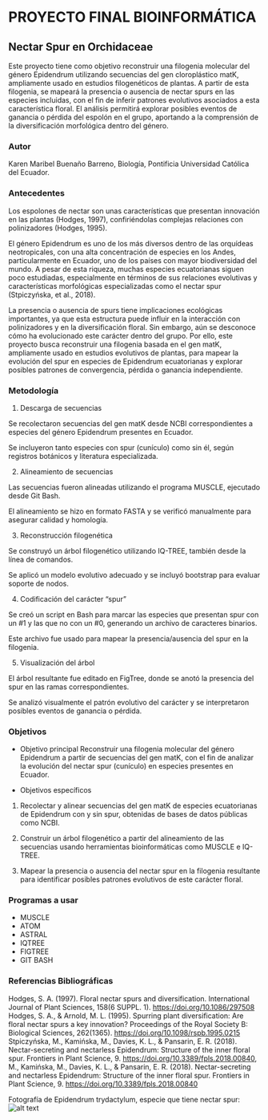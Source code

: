 # PROYECTO FINAL BIOINFORMÁTICA

## Nectar Spur en Orchidaceae

Este proyecto tiene como objetivo reconstruir una filogenia molecular del género Epidendrum utilizando secuencias del gen cloroplástico matK, ampliamente usado en estudios filogenéticos de plantas. A partir de esta filogenia, se mapeará la presencia o ausencia de nectar spurs en las especies incluidas, con el fin de inferir patrones evolutivos asociados a esta característica floral. El análisis permitirá explorar posibles eventos de ganancia o pérdida del espolón en el grupo, aportando a la comprensión de la diversificación morfológica dentro del género.

### Autor
Karen Maribel Buenaño Barreno, Biología, Pontificia Universidad Católica del Ecuador.

### Antecedentes
Los espolones de nectar son unas características que presentan innovación en las plantas (Hodges, 1997), confiriéndolas complejas relaciones con polinizadores (Hodges, 1995).

El género Epidendrum es uno de los más diversos dentro de las orquídeas neotropicales, con una alta concentración de especies en los Andes, particularmente en Ecuador, uno de los países con mayor biodiversidad del mundo. A pesar de esta riqueza, muchas especies ecuatorianas siguen poco estudiadas, especialmente en términos de sus relaciones evolutivas y características morfológicas especializadas como el nectar spur (Stpiczyńska, et al., 2018).

La presencia o ausencia de spurs tiene implicaciones ecológicas importantes, ya que esta estructura puede influir en la interacción con polinizadores y en la diversificación floral. Sin embargo, aún se desconoce cómo ha evolucionado este carácter dentro del grupo. Por ello, este proyecto busca reconstruir una filogenia basada en el gen matK, ampliamente usado en estudios evolutivos de plantas, para mapear la evolución del spur en especies de Epidendrum ecuatorianas y explorar posibles patrones de convergencia, pérdida o ganancia independiente.

### Metodología
1. Descarga de secuencias

Se recolectaron secuencias del gen matK desde NCBI correspondientes a especies del género Epidendrum presentes en Ecuador.

Se incluyeron tanto especies con spur (cunículo) como sin él, según registros botánicos y literatura especializada.



2. Alineamiento de secuencias

Las secuencias fueron alineadas utilizando el programa MUSCLE, ejecutado desde Git Bash.

El alineamiento se hizo en formato FASTA y se verificó manualmente para asegurar calidad y homología.



3. Reconstrucción filogenética

Se construyó un árbol filogenético utilizando IQ-TREE, también desde la línea de comandos.

Se aplicó un modelo evolutivo adecuado y se incluyó bootstrap para evaluar soporte de nodos.



4. Codificación del carácter “spur”

Se creó un script en Bash para marcar las especies que presentan spur con un #1 y las que no con un #0, generando un archivo de caracteres binarios.

Este archivo fue usado para mapear la presencia/ausencia del spur en la filogenia.




5. Visualización del árbol

El árbol resultante fue editado en FigTree, donde se anotó la presencia del spur en las ramas correspondientes.

Se analizó visualmente el patrón evolutivo del carácter y se interpretaron posibles eventos de ganancia o pérdida.


### Objetivos
* Objetivo principal
Reconstruir una filogenia molecular del género Epidendrum a partir de secuencias del gen matK, con el fin de analizar la evolución del nectar spur (cunículo) en especies presentes en Ecuador.

* Objetivos específicos
1. Recolectar y alinear secuencias del gen matK de especies ecuatorianas de Epidendrum con y sin spur, obtenidas de bases de datos públicas como NCBI.


2. Construir un árbol filogenético a partir del alineamiento de las secuencias usando herramientas bioinformáticas como MUSCLE e IQ-TREE.


3. Mapear la presencia o ausencia del nectar spur en la filogenia resultante para identificar posibles patrones evolutivos de este carácter floral.


### Programas a usar
* MUSCLE
* ATOM
* ASTRAL
* IQTREE
* FIGTREE
* GIT BASH


### Referencias Bibliográficas
Hodges, S. A. (1997). Floral nectar spurs and diversification. International Journal of Plant Sciences, 158(6 SUPPL. 1). https://doi.org/10.1086/297508
Hodges, S. A., & Arnold, M. L. (1995). Spurring plant diversification: Are floral nectar spurs a key innovation? Proceedings of the Royal Society B: Biological Sciences, 262(1365). https://doi.org/10.1098/rspb.1995.0215
Stpiczyńska, M., Kamińska, M., Davies, K. L., & Pansarin, E. R. (2018). Nectar-secreting and nectarless Epidendrum: Structure of the inner floral spur. Frontiers in Plant Science, 9. https://doi.org/10.3389/fpls.2018.00840, M., Kamińska, M., Davies, K. L., & Pansarin, E. R. (2018). Nectar-secreting and nectarless Epidendrum: Structure of the inner floral spur. Frontiers in Plant Science, 9. https://doi.org/10.3389/fpls.2018.00840


Fotografía de Epidendrum trydactylum, especie que tiene nectar spur:
![alt text](https://upload.wikimedia.org/wikipedia/commons/3/3a/Amblostoma_tridactylum.jpg)
